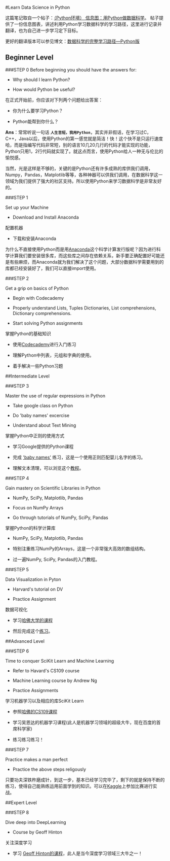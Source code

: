 #Learn Data Science in Python

这篇笔记取自一个帖子：[（Python环境） 信息图：用Python做数据科学](http://dataunion.org/23862.html)。 帖子提供了一份信息图表，讲述利用Python学习数据科学的学习路径，这里进行记录并翻译，也为自己进一步学习定下目标。

更好的翻译版本可以参见博文：[数据科学的完整学习路径—Python版](https://www.zybuluo.com/chanvee/note/87377)

## Beginner Level

###STEP 0
Before beginning you should have the answers for:

- Why should I learn Python?

- How would Python be useful?

在正式开始前，你应该对下列两个问题给出答案：

- 你为什么要学习Python？

- Python能帮到你什么？

**Ans**：常常听说一句话 **`人生苦短，我用Python`**，其实并非假话，在学习过C，C++，Java以后，使用Python的第一感觉就是简洁！快！这个快不是只运行速度哈，而是指编写代码非常短，别的语言10几20几行的代码才能实现的功能，Python只用1，2行代码就实现了。就这点而言，使用Python给人一种无与伦比的愉悦感。

当然，光是这样是不够的，关键的是Python还有许多成熟的库供我们调用，Numpy，Pandas，Matplotlib等等，各种神器可以供我们调用，在数据科学这一领域为我们提供了强大的社区支持。所以使用Python来学习数据科学是非常友好的。

###STEP 1

Set up your Machine

- Download and Install Anaconda

配置机器

- 下载和安装Anaconda

为什么不直接使用Python而是用[Anaconda](http://seisman.info/anaconda-scientific-python-distribution.html)这个科学计算发行版呢？因为进行科学计算我们要安装很多库，而这些库之间存在依赖关系，新手要正确配置好可能还是有些麻烦，而Anaconda就为我们解决了这个问题，大部分数据科学需要用到的库都已经安装好了，我们可以直接import使用。

###STEP 2

Get a grip on basics of Python

- Begin with Codecademy

- Properly understand Lists, Tuples Dictionaries, List comprehensions, Dictionary comprehensions.

- Start solving Python assignments

掌握Python的基础知识

- 使用[Codecademy](https://www.codecademy.com/zh/)进行入门练习

- 理解Python中列表，元组和字典的使用。

- 着手解决一些Python习题

##Intermediate Level

###STEP 3

Master the use of regular expressions in Python

- Take google class on Python

- Do 'baby names' excercise

- Understand about Text Mining


掌握Python中正则的使用方式

- 学习Google提供的Python课程

- 完成 ['baby names'](https://developers.google.com/edu/python/exercises/baby-names) 练习，这是一个使用正则匹配婴儿名字的练习。

- 理解文本清理，可以浏览这个[教程](http://www.analyticsvidhya.com/blog/2014/11/text-data-cleaning-steps-python/)。

###STEP 4

Gain mastery on Scientific Libraries in Python

- NumPy, SciPy, Matplotlib, Pandas

- Focus on NumPy Arrays

- Go through tutorials of NumPy, SciPy, Pandas

掌握Python的科学计算库

- NumPy, SciPy, Matplotlib, Pandas

- 特别注重练习NumPy的Arrays，这是一个非常强大高效的数组结构。

- 过一遍NumPy, SciPy, Pandas的入门教程。

###STEP 5

Data Visualization in Pyton

- Harvard's tutorial on DV

- Practice Assignment

数据可视化

- 学习[哈佛大学的课程](http://cm.dce.harvard.edu/2015/01/14328/L03/screen_H264LargeTalkingHead-16x9.shtml)

- 然后完成这个[练习](http://nbviewer.jupyter.org/github/cs109/2014/blob/master/homework/HW2.ipynb)。

##Advanced Level

###STEP 6

Time to conquer SciKit Learn and Machine Learning

- Refer to Havard's CS109 course

- Machine Learning course by Andrew Ng

- Practice Assignments

学习机器学习以及相应的库SciKit Learn

- 参照[哈佛的CS109课程](http://cs109.github.io/2014/)

- 学习吴恩达的机器学习课程(此人是机器学习领域的超级大牛，现在百度的首席科学家)

- 练习练习练习！

###STEP 7

Practice makes a man perfect

- Practice the above steps religously

只要功夫深铁杵磨成针，到这一步，基本已经学习完毕了，剩下的就是保持不断的练习，使得自己能熟练运用前面学到的知识。可以在[Kaggle](http://www.kaggle.com/)上参加比赛进行实战。

##Expert Level

###STEP 8

Dive deep into DeepLearning

- Course by Geoff Hinton

关注深度学习

- 学习 [Geoff Hinton的课程](https://www.coursera.org/course/neuralnets)，此人是当今深度学习领域三大牛之一！
